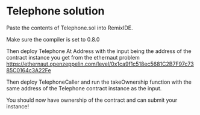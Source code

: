 # Telephone solution

Paste the contents of Telephone.sol into RemixIDE.

Make sure the compiler is set to 0.8.0

Then deploy Telephone At Address with the input being the address of the contract instance you get from the ethernaut problem https://ethernaut.openzeppelin.com/level/0x1ca9f1c518ec5681C2B7F97c7385C0164c3A22Fe

Then deploy TelephoneCaller and run the takeOwnership function with the same address of the Telephone contract instance as the input.

You should now have ownership of the contract and can submit your instance!